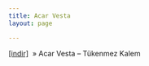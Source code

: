 ```yaml
---
title: Acar Vesta
layout: page

---
```

<a href="https://cloud.mail.ru/public/e97f0f18d1d2/Acar%20Vesta%20-%20Tukenmez%20KaIem" target="_blank">[indir]</a>  »  Acar Vesta &#8211; Tükenmez Kalem